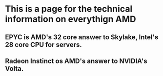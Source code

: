 # This is a page for the technical information on everythign AMD

## EPYC is AMD's 32 core answer to Skylake, Intel's 28 core CPU for servers.

## Radeon Instinct os AMD's answer to NVIDIA's Volta.
